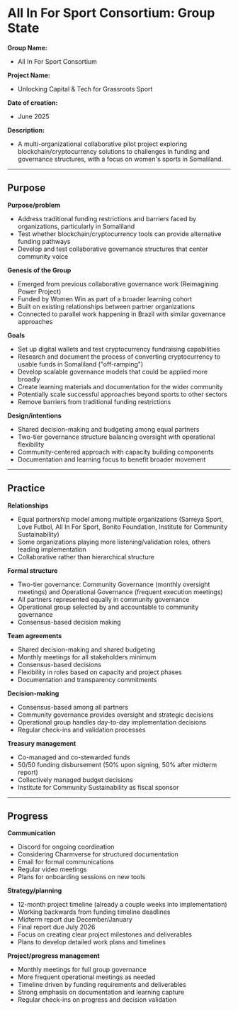 # All In For Sport Consortium: Group State

**Group Name:**
- All In For Sport Consortium

**Project Name:**
- Unlocking Capital & Tech for Grassroots Sport

**Date of creation:**
- June 2025

**Description:**
- A multi-organizational collaborative pilot project exploring blockchain/cryptocurrency solutions to challenges in funding and governance structures, with a focus on women's sports in Somaliland.

---
## Purpose

**Purpose/problem**
- Address traditional funding restrictions and barriers faced by organizations, particularly in Somaliland
- Test whether blockchain/cryptocurrency tools can provide alternative funding pathways
- Develop and test collaborative governance structures that center community voice

**Genesis of the Group**
- Emerged from previous collaborative governance work (Reimagining Power Project)
- Funded by Women Win as part of a broader learning cohort
- Built on existing relationships between partner organizations
- Connected to parallel work happening in Brazil with similar governance approaches

**Goals**
- Set up digital wallets and test cryptocurrency fundraising capabilities  
- Research and document the process of converting cryptocurrency to usable funds in Somaliland ("off-ramping")
- Develop scalable governance models that could be applied more broadly
- Create learning materials and documentation for the wider community
- Potentially scale successful approaches beyond sports to other sectors
- Remove barriers from traditional funding restrictions

**Design/intentions**
- Shared decision-making and budgeting among equal partners
- Two-tier governance structure balancing oversight with operational flexibility
- Community-centered approach with capacity building components
- Documentation and learning focus to benefit broader movement

---

## Practice

**Relationships**
- Equal partnership model among multiple organizations (Sarreya Sport, Love Futbol, All In For Sport, Bonito Foundation, Institute for Community Sustainability)
- Some organizations playing more listening/validation roles, others leading implementation
- Collaborative rather than hierarchical structure

**Formal structure**
- Two-tier governance: Community Governance (monthly oversight meetings) and Operational Governance (frequent execution meetings)
- All partners represented equally in community governance
- Operational group selected by and accountable to community governance
- Consensus-based decision making

**Team agreements**
- Shared decision-making and shared budgeting
- Monthly meetings for all stakeholders minimum
- Consensus-based decisions
- Flexibility in roles based on capacity and project phases
- Documentation and transparency commitments

**Decision-making**
- Consensus-based among all partners
- Community governance provides oversight and strategic decisions
- Operational group handles day-to-day implementation decisions
- Regular check-ins and validation processes

**Treasury management**
- Co-managed and co-stewarded funds
- 50/50 funding disbursement (50% upon signing, 50% after midterm report)
- Collectively managed budget decisions
- Institute for Community Sustainability as fiscal sponsor

---

## Progress

**Communication**
- Discord for ongoing coordination
- Considering Charmverse for structured documentation
- Email for formal communications
- Regular video meetings
- Plans for onboarding sessions on new tools

**Strategy/planning**
- 12-month project timeline (already a couple weeks into implementation)
- Working backwards from funding timeline deadlines
- Midterm report due December/January
- Final report due July 2026
- Focus on creating clear project milestones and deliverables
- Plans to develop detailed work plans and timelines

**Project/progress management**
- Monthly meetings for full group governance
- More frequent operational meetings as needed
- Timeline driven by funding requirements and deliverables
- Strong emphasis on documentation and learning capture
- Regular check-ins on progress and decision validation